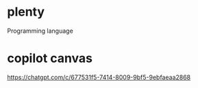 # plenty
Programming language

# copilot canvas

https://chatgpt.com/c/677531f5-7414-8009-9bf5-9ebfaeaa2868
